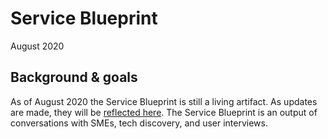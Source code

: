 # Service Blueprint

August 2020

## Background & goals

As of August 2020 the Service Blueprint is still a living artifact. As updates are made, they will be [reflected here](https://www.figma.com/proto/RqG1G4ClpWbd7a09ZtLoxU/Mobile-App-Service-Blueprint?node-id=4%3A225&scaling=min-zoom). The Service Blueprint is an output of conversations with SMEs, tech discovery, and user interviews. 
